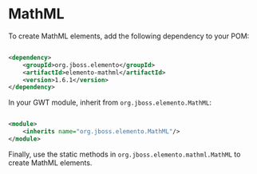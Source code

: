 # MathML

To create MathML elements, add the following dependency to your POM:

```xml

<dependency>
    <groupId>org.jboss.elemento</groupId>
    <artifactId>elemento-mathml</artifactId>
    <version>1.6.1</version>
</dependency>
```

In your GWT module, inherit from `org.jboss.elemento.MathML`:

```xml

<module>
    <inherits name="org.jboss.elemento.MathML"/>
</module>
```

Finally, use the static methods in `org.jboss.elemento.mathml.MathML` to create MathML elements.
